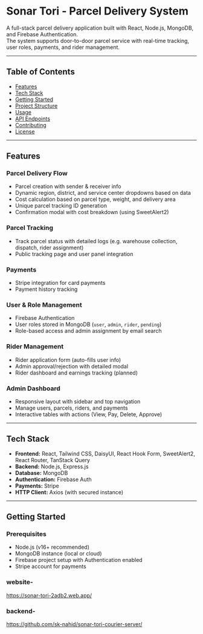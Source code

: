 # Sonar Tori - Parcel Delivery System

A full-stack parcel delivery application built with React, Node.js, MongoDB, and Firebase Authentication.  
The system supports door-to-door parcel service with real-time tracking, user roles, payments, and rider management.

---

## Table of Contents
- [Features](#features)
- [Tech Stack](#tech-stack)
- [Getting Started](#getting-started)
- [Project Structure](#project-structure)
- [Usage](#usage)
- [API Endpoints](#api-endpoints)
- [Contributing](#contributing)
- [License](#license)

---

## Features

### Parcel Delivery Flow
- Parcel creation with sender & receiver info
- Dynamic region, district, and service center dropdowns based on data
- Cost calculation based on parcel type, weight, and delivery area
- Unique parcel tracking ID generation
- Confirmation modal with cost breakdown (using SweetAlert2)

### Parcel Tracking
- Track parcel status with detailed logs (e.g. warehouse collection, dispatch, rider assignment)
- Public tracking page and user panel integration

### Payments
- Stripe integration for card payments
- Payment history tracking

### User & Role Management
- Firebase Authentication
- User roles stored in MongoDB (`user`, `admin`, `rider`, `pending`)
- Role-based access and admin assignment by email search

### Rider Management
- Rider application form (auto-fills user info)
- Admin approval/rejection with detailed modal
- Rider dashboard and earnings tracking (planned)

### Admin Dashboard
- Responsive layout with sidebar and top navigation
- Manage users, parcels, riders, and payments
- Interactive tables with actions (View, Pay, Delete, Approve)

---

## Tech Stack

- **Frontend:** React, Tailwind CSS, DaisyUI, React Hook Form, SweetAlert2, React Router, TanStack Query  
- **Backend:** Node.js, Express.js  
- **Database:** MongoDB  
- **Authentication:** Firebase Auth  
- **Payments:** Stripe  
- **HTTP Client:** Axios (with secured instance)  

---

## Getting Started

### Prerequisites
- Node.js (v16+ recommended)
- MongoDB instance (local or cloud)
- Firebase project setup with Authentication enabled
- Stripe account for payments

### website- 

https://sonar-tori-2adb2.web.app/

### backend- 

https://github.com/sk-nahid/sonar-tori-courier-server/
